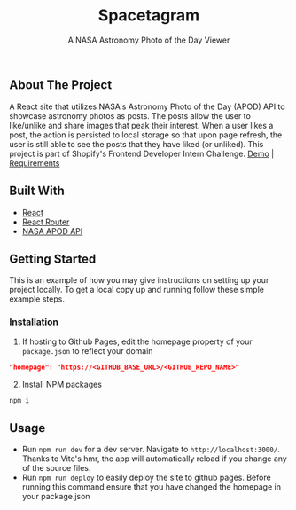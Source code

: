 <p align="center">
  <h1 align="center">Spacetagram</h1>

  <p align="center">
    A NASA Astronomy Photo of the Day Viewer
  </p>
  <br/>
</p>

## About The Project

A React site that utilizes NASA's Astronomy Photo of the Day (APOD) API to showcase astronomy photos as posts. The posts allow the user to like/unlike and share images that peak their interest. When a user likes a post, the action is persisted to local storage so that upon page refresh, the user is still able to see the posts that they have liked (or unliked). This project is part of Shopify's Frontend Developer Intern Challenge.
[Demo](https://michiecodes.github.io/spacestagram-challenge/) | [Requirements](https://github.com/MichieCodes/spacestagram-challenge/blob/master/Front%20End%20Developer%20Intern%20Challenge.pdf) 

## Built With

- [React](https://github.com/facebook/react)
- [React Router](https://github.com/remix-run/react-router)
- [NASA APOD API](https://api.nasa.gov/#apod)

## Getting Started

This is an example of how you may give instructions on setting up your project locally.
To get a local copy up and running follow these simple example steps.

### Installation

1. If hosting to Github Pages, edit the homepage property of your `package.json` to reflect your domain
```json
"homepage": "https://<GITHUB_BASE_URL>/<GITHUB_REPO_NAME>"
```
2. Install NPM packages
```sh
npm i
```

## Usage

- Run `npm run dev` for a dev server. Navigate to `http://localhost:3000/`. Thanks to Vite's hmr, the app will automatically reload if you change any of the source files.
- Run `npm run deploy` to easily deploy the site to github pages. Before running this command ensure that you have changed the homepage in your package.json
